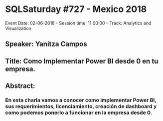 # SQLSaturday #727 - Mexico 2018
Event Date: 02-06-2018 - Session time: 11:00:00 - Track: Analytics and Visualization
## Speaker: Yanitza Campos
## Title: Como Implementar Power BI desde 0 en tu empresa.
## Abstract:
### En esta charla vamos a conocer como implementar Power BI, sus requerimientos, licenciamiento, creación de dashboard y como podemos ponerlo a funcionar en la empresa desde 0.

